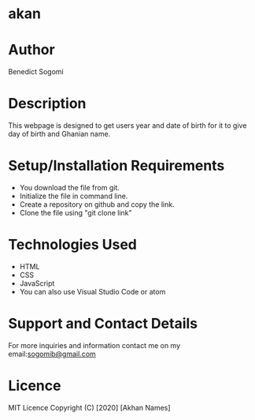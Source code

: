 # akan
# Author
Benedict Sogomi
# Description
This webpage is designed to get users year and date of birth for it to give day of birth and Ghanian name.
# Setup/Installation Requirements
* You download the file from git.
* Initialize the file in command line.
* Create a repository on github and copy the link.
* Clone the file using "git clone link"
# Technologies Used 
* HTML
* CSS
* JavaScript
* You can also use Visual Studio Code or atom
# Support and Contact Details 
For more inquiries and information contact me on my email:sogomib@gmail.com
# Licence
MIT Licence
Copyright (C) [2020] [Akhan Names]